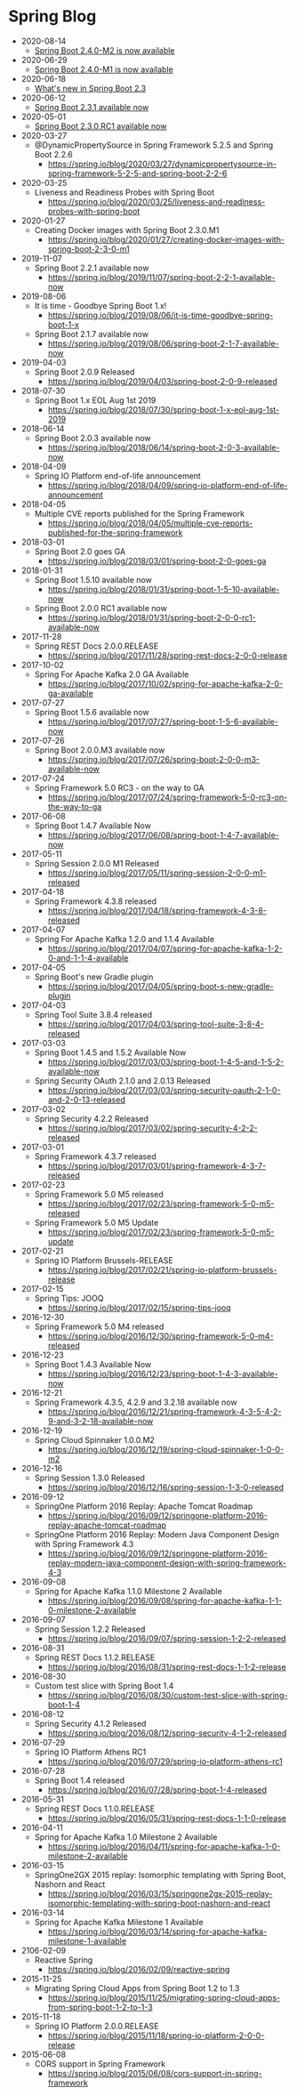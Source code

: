 # Spring Blog
* 2020-08-14
  * [Spring Boot 2.4.0-M2 is now available](https://spring.io/blog/2020/08/14/spring-boot-2-4-0-m2-is-now-available)
* 2020-06-29
  * [Spring Boot 2.4.0-M1 is now available](https://spring.io/blog/2020/06/29/spring-boot-2-4-0-m1-is-now-available)
* 2020-06-18
  * [What's new in Spring Boot 2.3](https://spring.io/blog/2020/06/18/what-s-new-in-spring-boot-2-3)
* 2020-06-12
  * [Spring Boot 2.3.1 available now](https://spring.io/blog/2020/06/12/spring-boot-2-3-1-available-now)
* 2020-05-01
  * [Spring Boot 2.3.0.RC1 available now](https://spring.io/blog/2020/05/01/spring-boot-2-3-0-rc1-available-now)
* 2020-03-27
  * @DynamicPropertySource in Spring Framework 5.2.5 and Spring Boot 2.2.6
    * https://spring.io/blog/2020/03/27/dynamicpropertysource-in-spring-framework-5-2-5-and-spring-boot-2-2-6
* 2020-03-25
  * Liveness and Readiness Probes with Spring Boot
    * https://spring.io/blog/2020/03/25/liveness-and-readiness-probes-with-spring-boot
* 2020-01-27
  * Creating Docker images with Spring Boot 2.3.0.M1
    * https://spring.io/blog/2020/01/27/creating-docker-images-with-spring-boot-2-3-0-m1
* 2019-11-07
  * Spring Boot 2.2.1 available now
    * https://spring.io/blog/2019/11/07/spring-boot-2-2-1-available-now
* 2019-08-06
  * It is time - Goodbye Spring Boot 1.x!
    * https://spring.io/blog/2019/08/06/it-is-time-goodbye-spring-boot-1-x
  * Spring Boot 2.1.7 available now
    * https://spring.io/blog/2019/08/06/spring-boot-2-1-7-available-now
* 2019-04-03
  * Spring Boot 2.0.9 Released
    * https://spring.io/blog/2019/04/03/spring-boot-2-0-9-released
* 2018-07-30
  * Spring Boot 1.x EOL Aug 1st 2019
    * https://spring.io/blog/2018/07/30/spring-boot-1-x-eol-aug-1st-2019
* 2018-06-14
  * Spring Boot 2.0.3 available now
    * https://spring.io/blog/2018/06/14/spring-boot-2-0-3-available-now
* 2018-04-09
  * Spring IO Platform end-of-life announcement
    * https://spring.io/blog/2018/04/09/spring-io-platform-end-of-life-announcement
* 2018-04-05
  * Multiple CVE reports published for the Spring Framework
    * https://spring.io/blog/2018/04/05/multiple-cve-reports-published-for-the-spring-framework
* 2018-03-01
  * Spring Boot 2.0 goes GA
    * https://spring.io/blog/2018/03/01/spring-boot-2-0-goes-ga
* 2018-01-31
  * Spring Boot 1.5.10 available now
    * https://spring.io/blog/2018/01/31/spring-boot-1-5-10-available-now
  * Spring Boot 2.0.0 RC1 available now
    * https://spring.io/blog/2018/01/31/spring-boot-2-0-0-rc1-available-now
* 2017-11-28
  * Spring REST Docs 2.0.0.RELEASE
    * https://spring.io/blog/2017/11/28/spring-rest-docs-2-0-0-release
* 2017-10-02
  * Spring For Apache Kafka 2.0 GA Available
    * https://spring.io/blog/2017/10/02/spring-for-apache-kafka-2-0-ga-available
* 2017-07-27
  * Spring Boot 1.5.6 available now
    * https://spring.io/blog/2017/07/27/spring-boot-1-5-6-available-now
* 2017-07-26
  * Spring Boot 2.0.0.M3 available now
    * https://spring.io/blog/2017/07/26/spring-boot-2-0-0-m3-available-now
* 2017-07-24
  * Spring Framework 5.0 RC3 - on the way to GA
    * https://spring.io/blog/2017/07/24/spring-framework-5-0-rc3-on-the-way-to-ga
* 2017-06-08
  * Spring Boot 1.4.7 Available Now
    * https://spring.io/blog/2017/06/08/spring-boot-1-4-7-available-now
* 2017-05-11
  * Spring Session 2.0.0 M1 Released
    * https://spring.io/blog/2017/05/11/spring-session-2-0-0-m1-released
* 2017-04-18
  * Spring Framework 4.3.8 released
     * https://spring.io/blog/2017/04/18/spring-framework-4-3-8-released
* 2017-04-07
  * Spring For Apache Kafka 1.2.0 and 1.1.4 Available
     * https://spring.io/blog/2017/04/07/spring-for-apache-kafka-1-2-0-and-1-1-4-available
* 2017-04-05
  * Spring Boot's new Gradle plugin
    * https://spring.io/blog/2017/04/05/spring-boot-s-new-gradle-plugin
* 2017-04-03
  * Spring Tool Suite 3.8.4 released
     * https://spring.io/blog/2017/04/03/spring-tool-suite-3-8-4-released
* 2017-03-03
  * Spring Boot 1.4.5 and 1.5.2 Available Now
    * https://spring.io/blog/2017/03/03/spring-boot-1-4-5-and-1-5-2-available-now
  * Spring Security OAuth 2.1.0 and 2.0.13 Released
    * https://spring.io/blog/2017/03/03/spring-security-oauth-2-1-0-and-2-0-13-released
* 2017-03-02
  * Spring Security 4.2.2 Released
    * https://spring.io/blog/2017/03/02/spring-security-4-2-2-released
* 2017-03-01
  * Spring Framework 4.3.7 released
    * https://spring.io/blog/2017/03/01/spring-framework-4-3-7-released
* 2017-02-23
  * Spring Framework 5.0 M5 released
    * https://spring.io/blog/2017/02/23/spring-framework-5-0-m5-released
  * Spring Framework 5.0 M5 Update
    * https://spring.io/blog/2017/02/23/spring-framework-5-0-m5-update
* 2017-02-21
  * Spring IO Platform Brussels-RELEASE
    * https://spring.io/blog/2017/02/21/spring-io-platform-brussels-release
* 2017-02-15
  * Spring Tips: JOOQ
    * https://spring.io/blog/2017/02/15/spring-tips-jooq
* 2016-12-30
  * Spring Framework 5.0 M4 released
    * https://spring.io/blog/2016/12/30/spring-framework-5-0-m4-released
* 2016-12-23
  * Spring Boot 1.4.3 Available Now
    * https://spring.io/blog/2016/12/23/spring-boot-1-4-3-available-now
* 2016-12-21
  * Spring Framework 4.3.5, 4.2.9 and 3.2.18 available now
    * https://spring.io/blog/2016/12/21/spring-framework-4-3-5-4-2-9-and-3-2-18-available-now
* 2016-12-19
  * Spring Cloud Spinnaker 1.0.0.M2
    * https://spring.io/blog/2016/12/19/spring-cloud-spinnaker-1-0-0-m2
* 2016-12-16
  * Spring Session 1.3.0 Released
    * https://spring.io/blog/2016/12/16/spring-session-1-3-0-released
* 2016-09-12
  * SpringOne Platform 2016 Replay: Apache Tomcat Roadmap
    * https://spring.io/blog/2016/09/12/springone-platform-2016-replay-apache-tomcat-roadmap
  * SpringOne Platform 2016 Replay: Modern Java Component Design with Spring Framework 4.3
    * https://spring.io/blog/2016/09/12/springone-platform-2016-replay-modern-java-component-design-with-spring-framework-4-3
* 2016-09-08
  * Spring for Apache Kafka 1.1.0 Milestone 2 Available
    * https://spring.io/blog/2016/09/08/spring-for-apache-kafka-1-1-0-milestone-2-available
* 2016-09-07
  * Spring Session 1.2.2 Released
    * https://spring.io/blog/2016/09/07/spring-session-1-2-2-released
* 2016-08-31
  * Spring REST Docs 1.1.2.RELEASE
    * https://spring.io/blog/2016/08/31/spring-rest-docs-1-1-2-release
* 2016-08-30
  * Custom test slice with Spring Boot 1.4
    * https://spring.io/blog/2016/08/30/custom-test-slice-with-spring-boot-1-4
* 2016-08-12
  * Spring Security 4.1.2 Released
    * https://spring.io/blog/2016/08/12/spring-security-4-1-2-released
* 2016-07-29
  * Spring IO Platform Athens RC1
    * https://spring.io/blog/2016/07/29/spring-io-platform-athens-rc1
* 2016-07-28
  * Spring Boot 1.4 released
    * https://spring.io/blog/2016/07/28/spring-boot-1-4-released
* 2016-05-31
  * Spring REST Docs 1.1.0.RELEASE
    * https://spring.io/blog/2016/05/31/spring-rest-docs-1-1-0-release
* 2016-04-11
  * Spring for Apache Kafka 1.0 Milestone 2 Available
    * https://spring.io/blog/2016/04/11/spring-for-apache-kafka-1-0-milestone-2-available
* 2016-03-15
  * SpringOne2GX 2015 replay: Isomorphic templating with Spring Boot, Nashorn and React
    * https://spring.io/blog/2016/03/15/springone2gx-2015-replay-isomorphic-templating-with-spring-boot-nashorn-and-react
* 2016-03-14
  * Spring for Apache Kafka Milestone 1 Available
    * https://spring.io/blog/2016/03/14/spring-for-apache-kafka-milestone-1-available
* 2106-02-09
  * Reactive Spring
    * https://spring.io/blog/2016/02/09/reactive-spring
* 2015-11-25
  * Migrating Spring Cloud Apps from Spring Boot 1.2 to 1.3
    * https://spring.io/blog/2015/11/25/migrating-spring-cloud-apps-from-spring-boot-1-2-to-1-3
* 2015-11-18
  * Spring IO Platform 2.0.0.RELEASE
    * https://spring.io/blog/2015/11/18/spring-io-platform-2-0-0-release
* 2015-06-08
  * CORS support in Spring Framework
    * https://spring.io/blog/2015/06/08/cors-support-in-spring-framework
